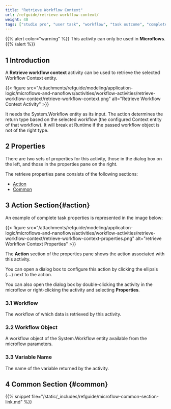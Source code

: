 ```yaml
---
title: "Retrieve Workflow Context"
url: /refguide/retrieve-workflow-context/
weight: 40
tags: ["studio pro", "user task", "workflow", "task outcome", "complete task"]
---
```


{{% alert color="warning" %}}
This activity can only be used in **Microflows**.
{{% /alert %}}

## 1 Introduction

A **Retrieve workflow context** activity can be used to retrieve the selected Workflow Context entity.

{{< figure src="/attachments/refguide/modeling/application-logic/microflows-and-nanoflows/activities/workflow-activities/retrieve-workflow-context/retrieve-workflow-context.png" alt="Retrieve Workflow Context Activity" >}}

It needs the System.Workflow entity as its input. The action determines the return type based on the selected workflow (the configured Context entity of that workflow). It will break at Runtime if the passed workflow object is not of the right type.

## 2 Properties

There are two sets of properties for this activity, those in the dialog box on the left, and those in the properties pane on the right.

The retrieve properties pane consists of the following sections:

* [Action](#action)
* [Common](#common)

## 3 Action Section{#action}

An example of complete task properties is represented in the image below:

{{< figure src="/attachments/refguide/modeling/application-logic/microflows-and-nanoflows/activities/workflow-activities/retrieve-workflow-context/retrieve-workflow-context-properties.png" alt="retrieve Workflow Context Properties" >}}

The **Action** section of the properties pane shows the action associated with this activity.

You can open a dialog box to configure this action by clicking the ellipsis (**…**) next to the action.

You can also open the dialog box by double-clicking the activity in the microflow or right-clicking the activity and selecting **Properties**.

### 3.1 Workflow

The workflow of which data is retrieved by this activity. 

### 3.2 Workflow Object

A workflow object of the System.Workflow entity available from the microflow parameters. 

### 3.3 Variable Name

The name of the variable returned by the activity.

## 4 Common Section {#common}

{{% snippet file="/static/_includes/refguide/microflow-common-section-link.md" %}}
